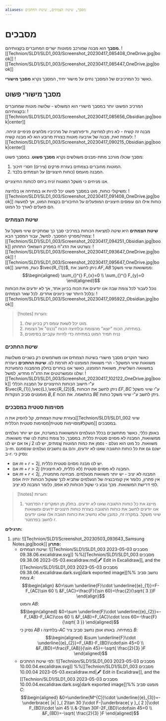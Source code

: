 ```yaml
---
aliases: מסבך, שיטת הצמתים, שיטת החתכים
---
```



# מסבכים
**מסבך** הוא מבנה שמורכב ממוטות ישרים המחוברים בקצוותיהם.
![[Technion/SLD1/SLD1_003/Screenshot_20230417_085408_OneDrive.jpg|book]]
![[Technion/SLD1/SLD1_003/Screenshot_20230417_085447_OneDrive.jpg|book]]

כאשר כל המרכיבים של המסבך נחים על מישור יחיד, המסבך נקרא **מסבך מישורי**.
## מסבך מישורי פשוט
המרכיב הפשוט יותר במסבך מישורי הוא המשולש - שלושה מוטות שמחוברים בקצוותיהם:
![[Technion/SLD1/SLD1_003/Screenshot_20230417_085656_Obsidian.jpg|book|center]]

מבנה זה קשיח - לא ניתן למחיצה, ודיפורמציה של מרכיביו מלחצים פנימיים זניחה.
לעומת זאת, מבנה של ארבעה מוטות בצורת מרובע הוא לא מבנה קשיח:
![[Technion/SLD1/SLD1_003/Screenshot_20230417_090215_Obsidian.jpg|book|center]]

מסבך שכולו מורכב מתת-מבנים משולשים נקרא **מסבך פשוט**.
במסבך פשוט:
1. המוטות מחוברים בצמתים בעזרת פרקים (צירים) *חסרי חיכוך*.
2. המבנה מועמס (כוחות חיצוניים) על הצמתים בלבד.

אנו מניחים כי משקל המוטות זניח ביחס לכוחות החיצוניים.

משיקולי כוחות, מוט במסבך פשוט יכל להיות או במתיחה או בלחיצה:
![[Technion/SLD1/SLD1_003/Screenshot_20230417_091408_OneDrive.jpg|book]]
כוחות אילו הם עומסים חיצוניים המופעלים על החיבורים בקצוות המוט, אך למעשה הם פועלים לאורך כל המוט.

### שיטת הצמתים
**שיטת הצמתים** היא שיטה למציאת הכוחות במרכיבי סבך כך שמתקיים שיווי משקל על צמתי/מפרקי המסבך. למשל, עבור המסבך הבא:
![[Technion/SLD1/SLD1_003/Screenshot_20230417_094251_Obsidian.jpg|book]]
נשרטט את הדג"ח במפרק השמאלי התחתון:
![[Technion/SLD1/SLD1_003/Screenshot_20230417_093647_OneDrive.jpg|book]]
![[Technion/SLD1/SLD1_003/Screenshot_20230417_095647_OneDrive.jpg|book]]
כעת, מחישוב $\vec{R_{1}}$, ניתן לחשב את $AF,AB$ ממשוואות שיווי משקל:
$$\begin{aligned}
\sum_{}^{} F_{x}=0 \\
\sum_{}^{} F_{y}=0
\end{aligned}$$
נוכל לעבור לכל צומת שבה אנו יודעים את הכוח בכיוון אחד, אך לא יודעים את הכוחות בלכל היותר שני כיוונים אחרים. לכל שאר הצמתים:
![[Technion/SLD1/SLD1_003/Screenshot_20230417_095922_Obsidian.jpg|book]]

>[!notes] הערות:
>1. מוט יכל לשאת עומס רק בכיוון שלו.
>2. במתיחה, הכוח "יוצא" מהצומת ובלחיצה הכוח "נכנס" אל הצומת.
>3. נניח תמיד המוט במתיחה כדי להיות עקביים בסימונים 

### שיטת החתכים
כאשר חוקרים מסבך מישורי בשיטת הצמתים אנו משתמשים רק בשניים משלושת משוואות שיווי המשקל - הרי משוואת המומנט לא תורמת לנו.
**שיטת החתכים** ניעזרת במשוואה השלישית, משוואת המומנט, כאשר אנו בוחרים בחלק מהמבנה כהמערכת שלנו וממשרטטים את הדג"ח מחדש, למשל:
![[Technion/SLD1/SLD1_003/Screenshot_20230417_102122_OneDrive.jpg|book]]
ע"י חישוב הכוחות החיצוניים על המבנה הכללי $\vec{R_{1}},\vec{L},\vec{R_{2}}$, ניתן לחשב את הכוחות $EF,BC$ ע"י שיווי משקל מומנטים סביב הנקודות $B,E$ בהתאמה. את הכוח $BE$ ניתן לחשב ע"י שיווי משקל כוחות.

### מסוימות סטטית במסבכים
בעזרת שיטת הצמתים, קל להסיק את ה[[Technion/SLD1/SLD1_002 שיווי משקל#מסויימות סטטית|מסוימות סטטית הכללית]] במסבכים.

באופן כללי, כאשר מתחשבים בכלל הנעלמים והמשוואות במערכת, אם יש יותר נעלמים ממשוואות, המבנה לא מסוים סטטית כללית.
במסבך, כל צומת נותנת לנו שתי משוואות. אז אם יש לנו $j$ צמתים, יש לנו $2j$ משוואות. כל מוט הוא נעלם - נסמן את כמות המוטות ב-$m$. ישנם גם את כל כוחות התגובה שאנו לא יודעים, והם גם נחשבים נעלמים שנסמנם ב-$r$.
נסיק כי:
- אם $m+r=2j$, יש לנו מבנה מסוים סטטית כללית.
- אם $m+r>2j$ המבנה לא מסוים סטטית (לא כללית, לא חיצונית).
- אם $m+r<2j$, המבנה לא יציב - יש יותר משוואות מנעלמים. מבחינה מתמטית, אין פתרון, כלומר אין קומיבנציה של הנעלמים שתביא לכך ששקול הכוחות יהיה אפס לפי דרישת המשוואות. מכך נובע כי שקול הכוחות לא אפס, כלומר המבנה לא יציב.

>[!notes] הערות:
>1. הפרמטר $r$ מייצג את כל כוחות התגובה שאנו *לא* יודעים. בחלק מן המקרים אנו יודעים לחשב את כוחות התגובה בעזרת כוחות חיצוניים ידועים ומשוואות שיווי משקל. במקרה זה, כמובן שלא נחשיב את כוחות תגובה אלו שאנו יודעים לחשב בפרמטר $r$.



**תרגילים:**
1. נתון:
	![[Technion/SLD1/Screenshot_20230503_093643_Samsung Notes.jpg|book]]
	**פתרון:**
	- שיטת הצמתים:
		![[Technion/SLD1/SLD1_003 מסבכים 2023-05-03 09.38.06.excalidraw.svg]]
		%%[[Technion/SLD1/SLD1_003 מסבכים 2023-05-03 09.38.06.excalidraw.md|🖋 Edit in Excalidraw]], and the [[Technion/SLD1/SLD1_003 מסבכים 2023-05-03 09.38.06.excalidraw.dark.svg|dark exported image]]%%
		נחשב סביב צומת $A$:
	$$\begin{align}
	&0=\sum \underline{F}\cdot \underline{{e}_{1}}=F-F_{AC}\sin 60 \\
	&F_{AC}=\frac{F}{\sin 60}=\frac{2}{\sqrt{ 3 }}F
	\end{align}$$
	והמוט $AB$:
		$$\begin{aligned}
	&0=\sum \underline{F}\cdot \underline{{e}_{2}}=-F_{AB}-F_{AC}\cos 60 \\
	&F_{AB}=F_{AC}\cdot \cos 60=-\frac{F}{\sqrt{ 3 }}
	\end{aligned}$$
		נסיק כי $AB$ בלחיצה ו-$AC$ במתיחה.
		באותו אופן נחשב סביב ציר $B$:
	$$\begin{aligned}
	&\sum \underline{F}\cdot \underline{{e}_{2}}=F_{AB}-F_{BD}\cdot\sin 45=0 \\
	&F_{BD}=\frac{F_{AB}}{\sin 45}=-\sqrt{ \frac{2}{3} }F
	\end{aligned}$$
	- לפי שיטת החתכים:
		![[Technion/SLD1/SLD1_003 מסבכים 2023-05-03 10.00.04.excalidraw.svg]]
		%%[[Technion/SLD1/SLD1_003 מסבכים 2023-05-03 10.00.04.excalidraw.md|🖋 Edit in Excalidraw]], and the [[Technion/SLD1/SLD1_003 מסבכים 2023-05-03 10.00.04.excalidraw.dark.svg|dark exported image]]%%
		מומנט סביב $C$:
		$$\begin{aligned}
&0=\underline{M^{C}}\cdot \underline{{e}_{3}}=-\underbrace{ |x| }_{ 2\tan 30 }\cdot F-|\underbrace{ y }_{ 2 }|\cdot F_{BD}\cdot \sin 45 \\
&-2\tan 30F-2F_{BD}\cdot\sin 45=0 \\
&F_{BD}=-\sqrt{ \frac{2}{3} }F
\end{aligned}$$
